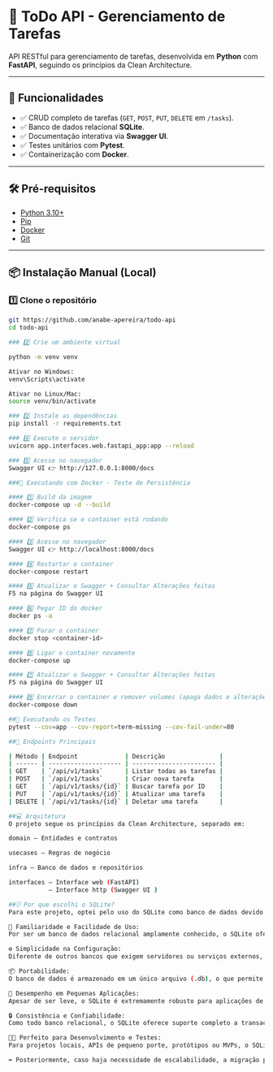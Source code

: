 # 📝 ToDo API - Gerenciamento de Tarefas

API RESTful para gerenciamento de tarefas, desenvolvida em **Python** com **FastAPI**, seguindo os princípios da Clean Architecture.

---

## 🚀 Funcionalidades

- ✅ CRUD completo de tarefas (`GET`, `POST`, `PUT`, `DELETE` em `/tasks`).
- ✅ Banco de dados relacional **SQLite**.
- ✅ Documentação interativa via **Swagger UI**.
- ✅ Testes unitários com **Pytest**.
- ✅ Containerização com **Docker**.

---

## 🛠️ Pré-requisitos

- [Python 3.10+](https://www.python.org/)
- [Pip](https://pip.pypa.io/)
- [Docker](https://www.docker.com/)
- [Git](https://git-scm.com/)

---

## 📦 Instalação Manual (Local)

### 1️⃣ Clone o repositório

```bash
git https://github.com/anabe-apereira/todo-api
cd todo-api

### 2️⃣ Crie um ambiente virtual

python -m venv venv

Ativar no Windows:
venv\Scripts\activate

Ativar no Linux/Mac:
source venv/bin/activate

### 3️⃣ Instale as dependências
pip install -r requirements.txt

### 4️⃣ Execute o servidor
uvicorn app.interfaces.web.fastapi_app:app --reload

### 5️⃣ Acesse no navegador
Swagger UI 👉 http://127.0.0.1:8000/docs

###🐳 Executando com Docker - Teste de Persistência

#### 1️⃣ Build da imagem
docker-compose up -d --build

#### 2️⃣ Verifica se o container está rodando
docker-compose ps

#### 3️⃣ Acesse no navegador
Swagger UI 👉 http://localhost:8000/docs

#### 4️⃣ Restartar o container
docker-compose restart

#### 5️⃣ Atualizar o Swagger + Consultar Alterações feitas
F5 na página do Swagger UI 

#### 6️⃣ Pegar ID do docker
docker ps -a

#### 7️⃣ Parar o container
docker stop <container-id>

#### 8️⃣ Ligar o container novamente
docker-compose up 

#### 7️⃣ Atualizar o Swagger + Consultar Alterações feitas
F5 na página do Swagger UI 

#### 9️⃣ Encerrar o container e remover volumes (apaga dados e alterações)
docker-compose down

##🧪 Executando os Testes
pytest --cov=app --cov-report=term-missing --cov-fail-under=80

##🔗 Endpoints Principais

| Método | Endpoint             | Descrição               |
| ------ | -------------------- | ----------------------- |
| GET    | `/api/v1/tasks`      | Listar todas as tarefas |
| POST   | `/api/v1/tasks`      | Criar nova tarefa       |
| GET    | `/api/v1/tasks/{id}` | Buscar tarefa por ID    |
| PUT    | `/api/v1/tasks/{id}` | Atualizar uma tarefa    |
| DELETE | `/api/v1/tasks/{id}` | Deletar uma tarefa      |

##💻 Arquitetura
O projeto segue os princípios da Clean Architecture, separado em:

domain — Entidades e contratos

usecases — Regras de negócio

infra — Banco de dados e repositórios

interfaces — Interface web (FastAPI)
           — Interface http (Swagger UI )

##🗄️ Por que escolhi o SQLite?
Para este projeto, optei pelo uso do SQLite como banco de dados devido a alguns fatores estratégicos e técnicos que atendem bem à proposta da aplicação:

🔧 Familiaridade e Facilidade de Uso:
Por ser um banco de dados relacional amplamente conhecido, o SQLite oferece uma curva de aprendizado muito baixa. Já possuo um bom domínio sobre seu funcionamento, o que facilita tanto o desenvolvimento quanto a manutenção da API.

⚙️ Simplicidade na Configuração:
Diferente de outros bancos que exigem servidores ou serviços externos, o SQLite funciona baseado em arquivos locais, eliminando a necessidade de configuração de servidores de banco de dados. Isso agiliza a inicialização do ambiente e reduz complexidade.

📦 Portabilidade:
O banco de dados é armazenado em um único arquivo (.db), o que permite transportar, versionar e compartilhar facilmente o projeto em diferentes ambientes de desenvolvimento.

🚀 Desempenho em Pequenas Aplicações:
Apesar de ser leve, o SQLite é extremamente robusto para aplicações de pequeno e médio porte, além de ser capaz de lidar com múltiplas operações de leitura com eficiência.

🔒 Consistência e Confiabilidade:
Como todo banco relacional, o SQLite oferece suporte completo a transações ACID (Atomicidade, Consistência, Isolamento e Durabilidade), garantindo integridade dos dados.

👨‍💻 Perfeito para Desenvolvimento e Testes:
Para projetos locais, APIs de pequeno porte, protótipos ou MVPs, o SQLite se destaca por ser leve, estável e de fácil integração com frameworks como o FastAPI.

➡️ Posteriormente, caso haja necessidade de escalabilidade, a migração para bancos mais robustos, como PostgreSQL ou MySQL, pode ser feita com mínima refatoração, mantendo os princípios da arquitetura limpa adotada. 
